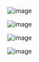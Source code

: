 ![image](https://github.com/user-attachments/assets/3f4a46d5-a415-4547-9b03-c1db1765ac5b)

![image](https://github.com/user-attachments/assets/b8401f50-fc67-45da-bce2-6a61543c0b67)

![image](https://github.com/user-attachments/assets/58a4ebed-406a-4a3c-9bab-2bc283fbad32)

![image](https://github.com/user-attachments/assets/c2cf97d2-b8ce-4d45-90c7-aed3f33872f0)
